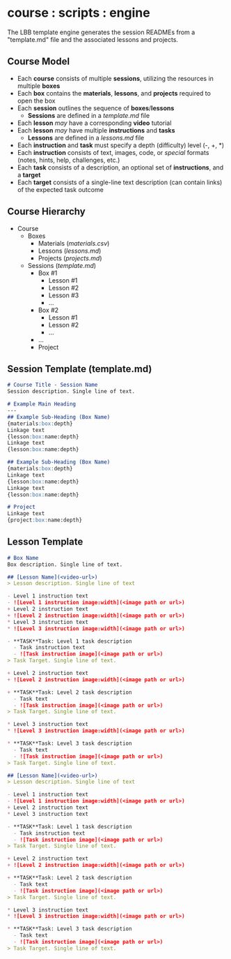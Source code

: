 # course : scripts : engine
The LBB template engine generates the session READMEs from a "template.md" file and the associated lessons and projects.

## Course Model
- Each **course** consists of multiple **sessions**, utilizing the resources in multiple **boxes**
- Each **box** contains the **materials**, **lessons**, and **projects** required to open the box
- Each **session** outlines the sequence of **boxes**/**lessons**
  - **Sessions** are defined in a *template.md* file
- Each **lesson** *may* have a corresponding **video** tutorial
- Each **lesson** *may* have multiple **instructions** and **tasks**
  - **Lessons** are defined in a *lessons.md* file
- Each **instruction** and **task** must specify a depth (difficulty) level (-, +, *)
- Each **instruction** consists of text, images, code, or *special* formats (notes, hints, help, challenges, etc.)
- Each **task** consists of a description, an optional set of **instructions**, and a **target**
- Each **target** consists of a single-line text description (can contain links) of the expected task outcome

## Course Hierarchy
- Course
  - Boxes
    - Materials (*materials.csv*)
    - Lessons (*lessons.md*)
    - Projects (*projects.md*)
  - Sessions (*template.md*)
    - Box #1
      - Lesson #1
      - Lesson #2
      - Lesson #3
      - ...
    - Box #2
      - Lesson #1
      - Lesson #2
      - ...
    - ...
    - Project

## Session Template (template.md)
```markdown
# Course Title - Session Name
Session description. Single line of text.

# Example Main Heading
---
## Example Sub-Heading (Box Name)
{materials:box:depth}
Linkage text
{lesson:box:name:depth}
Linkage text
{lesson:box:name:depth}

## Example Sub-Heading (Box Name)
{materials:box:depth}
Linkage text
{lesson:box:name:depth}
Linkage text
{lesson:box:name:depth}

# Project
Linkage text
{project:box:name:depth}
```

## Lesson Template
```markdown
# Box Name
Box description. Single line of text.

## [Lesson Name](<video-url>)
> Lesson description. Single line of text

- Level 1 instruction text
- ![Level 1 instruction image:width](<image path or url>)
+ Level 2 instruction text
+ ![Level 2 instruction image:width](<image path or url>)
* Level 3 instruction text
* ![Level 3 instruction image:width](<image path or url>)

- **TASK**Task: Level 1 task description
  - Task instruction text
  - ![Task instruction image](<image path or url>)
> Task Target. Single line of text.

+ Level 2 instruction text
+ ![Level 2 instruction image:width](<image path or url>)

+ **TASK**Task: Level 2 task description
  - Task text
  - ![Task instruction image](<image path or url>)
> Task Target. Single line of text.

* Level 3 instruction text
* ![Level 3 instruction image:width](<image path or url>)

* **TASK**Task: Level 3 task description
  - Task text
  - ![Task instruction image](<image path or url>)
> Task Target. Single line of text.

## [Lesson Name](<video-url>)
> Lesson description. Single line of text

- Level 1 instruction text
- ![Level 1 instruction image:width](<image path or url>)
+ Level 2 instruction text
* Level 3 instruction text

- **TASK**Task: Level 1 task description
  - Task instruction text
  - ![Task instruction image](<image path or url>)
> Task Target. Single line of text.

+ Level 2 instruction text
+ ![Level 2 instruction image:width](<image path or url>)

+ **TASK**Task: Level 2 task description
  - Task text
  - ![Task instruction image](<image path or url>)
> Task Target. Single line of text.

* Level 3 instruction text
* ![Level 3 instruction image:width](<image path or url>)

* **TASK**Task: Level 3 task description
  - Task text
  - ![Task instruction image](<image path or url>)
> Task Target. Single line of text.
```


